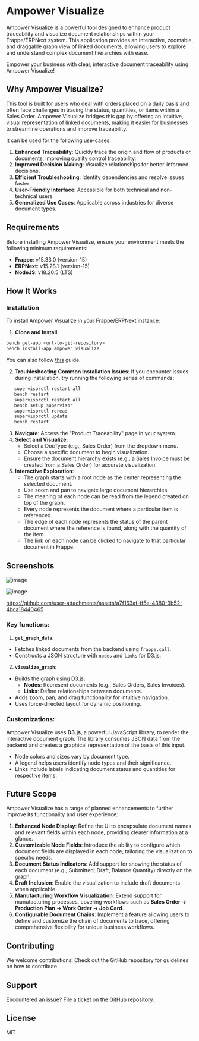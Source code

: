# Ampower Visualize

Ampower Visualize is a powerful tool designed to enhance product traceability and visualize document relationships within your Frappe/ERPNext system. This application provides an interactive, zoomable, and draggable graph view of linked documents, allowing users to explore and understand complex document hierarchies with ease.

Empower your business with clear, interactive document traceability using Ampower Visualize!

## Why Ampower Visualize?

This tool is built for users who deal with orders placed on a daily basis and often face challenges in tracing the status, quantities, or items within a Sales Order. Ampower Visualize bridges this gap by offering an intuitive, visual representation of linked documents, making it easier for businesses to streamline operations and improve traceability.

It can be used for the following use-cases:

1. **Enhanced Traceability**: Quickly trace the origin and flow of products or documents, improving quality control traceability.
2. **Improved Decision Making**: Visualize relationships for better-informed decisions.
3. **Efficient Troubleshooting**: Identify dependencies and resolve issues faster.
4. **User-Friendly Interface**: Accessible for both technical and non-technical users.
5. **Generalized Use Cases**: Applicable across industries for diverse document types.

## Requirements

Before installing Ampower Visualize, ensure your environment meets the following minimum requirements:
- **Frappe**: v15.33.0 (version-15)
- **ERPNext**: v15.28.1 (version-15)
- **NodeJS**: v18.20.5 (LTS)

## How It Works

### Installation

To install Ampower Visualize in your Frappe/ERPNext instance:

1. **Clone and Install**:
```bash
bench get-app <url-to-git-repository>
bench install-app ampower_visualize
```
You can also follow [this](https://discuss.frappe.io/t/install-custom-app-from-github/23458) guide.

2. **Troubleshooting Common Installation Issues**:
If you encounter issues during installation, try running the following series of commands:
```bash
   supervisorctl restart all
   bench restart
   supervisorctl restart all
   bench setup supervisor
   supervisorctl reread
   supervisorctl update
   bench restart
```
3. **Navigate**: Access the "Product Traceability" page in your system.
4. **Select and Visualize**:
    - Select a DocType (e.g., Sales Order) from the dropdown menu.
    - Choose a specific document to begin visualization.
    - Ensure the document hierarchy exists (e.g., a Sales Invoice must be created from a Sales Order) for accurate visualization.
5. **Interactive Exploration**:
    - The graph starts with a root node as the center representing the selected document.
    - Use zoom and pan to navigate large document hierarchies.
    - The meaning of each node can be read from the legend created on top of the graph.
    - Every node represents the document where a particular item is referenced.
    - The edge of each node represents the status of the parent document where the reference is found, along with the quantity of the item.
    - The link on each node can be clicked to navigate to that particular document in Frappe.

## Screenshots
![image](https://github.com/user-attachments/assets/a57cfc80-6bba-4ad0-b365-a39ec368df01)

![image](https://github.com/user-attachments/assets/db3e5e41-9bb2-4b27-aba2-9e13edc66873)

https://github.com/user-attachments/assets/a7f163af-ff5e-4380-9b52-4bca18440465

### Key functions:
1. **`get_graph_data`**:
- Fetches linked documents from the backend using `frappe.call`.
- Constructs a JSON structure with `nodes` and `links` for D3.js.

2. **`visualize_graph`**:
- Builds the graph using D3.js:
  - **Nodes**: Represent documents (e.g., Sales Orders, Sales Invoices).
  - **Links**: Define relationships between documents.
- Adds zoom, pan, and drag functionality for intuitive navigation.
- Uses force-directed layout for dynamic positioning.

### Customizations:

Ampower Visualize uses **D3.js**, a powerful JavaScript library, to render the interactive document graph. The library consumes JSON data from the backend and creates a graphical representation of the basis of this input.

- Node colors and sizes vary by document type.
- A legend helps users identify node types and their significance.
- Links include labels indicating document status and quantities for respective items.

## Future Scope

Ampower Visualize has a range of planned enhancements to further improve its functionality and user experience:

1. **Enhanced Node Display**: Refine the UI to encapsulate document names and relevant fields within each node, providing clearer information at a glance.
2. **Customizable Node Fields**: Introduce the ability to configure which document fields are displayed in each node, tailoring the visualization to specific needs.
3. **Document Status Indicators**: Add support for showing the status of each document (e.g., Submitted, Draft, Balance Quantity) directly on the graph.
4. **Draft Inclusion**: Enable the visualization to include draft documents when applicable.
5. **Manufacturing Workflow Visualization**: Extend support for manufacturing processes, covering workflows such as **Sales Order → Production Plan → Work Order → Job Card**.
6. **Configurable Document Chains**: Implement a feature allowing users to define and customize the chain of documents to trace, offering comprehensive flexibility for unique business workflows.

## Contributing

We welcome contributions! Check out the GitHub repository for guidelines on how to contribute.

## Support

Encountered an issue? File a ticket on the GitHub repository.

## License

MIT
